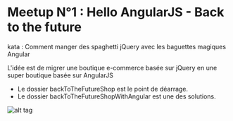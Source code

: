 # Meetup N°1 : Hello AngularJS - Back to the future

kata : Comment manger des spaghetti jQuery avec les baguettes magiques Angular

L'idée est de migrer une boutique e-commerce basée sur jQuery en une super boutique basée sur AngularJS

* Le dossier backToTheFutureShop est le point de déarrage.
* Le dossier backToTheFutureShopWithAngular est une des solutions.

![alt tag](https://github.com/ngMorocco/meetup-1-kata-Comment-manger-des-spaghetti-jQuery-avec-les-baguettes-magiques-Angular/blob/master/BackToTheFutureShop.jpg)
